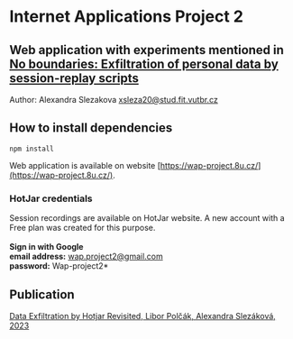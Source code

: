 # Internet Applications Project 2 

## Web application with experiments mentioned in [No boundaries: Exfiltration of personal data by session-replay scripts](https://freedom-to-tinker.com/2017/11/15/no-boundaries-exfiltration-of-personal-data-by-session-replay-scripts/)
Author: Alexandra Slezakova <xsleza20@stud.fit.vutbr.cz>

## How to install dependencies 
`npm install`

Web application is available on website [https://wap-project.8u.cz/](https://wap-project.8u.cz/).

### HotJar credentials
Session recordings are available on HotJar website. A new account with a Free plan was created for this purpose. <br/>
<br/>
**Sign in with Google** <br/>
**email address:** wap.project2@gmail.com <br/>
**password:** Wap-project2*

## Publication
[Data Exfiltration by Hotjar Revisited, Libor Polčák, Alexandra Slezáková, 2023](https://arxiv.org/pdf/2309.11253v1.pdf)
